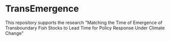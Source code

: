 # TransEmergence
This repository supports the research "Matching the Time of Emergence of Transboundary Fish Stocks to Lead Time for Policy Response Under Climate Change"
